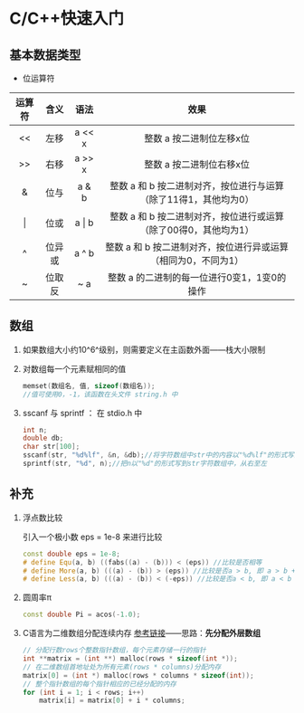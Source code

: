 # C/C++快速入门

## 基本数据类型

 - 位运算符

| 运算符 | 含义 | 语法 | 效果|
| :-: | :-: | :-: | :-: |
| << | 左移 | a << x | 整数 a 按二进制位左移x位|
| >> | 右移 | a >> x | 整数 a 按二进制位右移x位|
| & | 位与| a & b| 整数 a 和 b 按二进制对齐，按位进行与运算（除了11得1，其他均为0）|
| \| | 位或| a \| b|整数 a 和 b 按二进制对齐，按位进行或运算（除了00得0，其他均为1）|
|^| 位异或| a ^ b| 整数 a 和 b 按二进制对齐，按位进行异或运算（相同为0，不同为1）|
| ~| 位取反| ~ a| 整数 a 的二进制的每一位进行0变1，1变0的操作|
## 数组

1. 如果数组大小约10^6^级别，则需要定义在主函数外面——栈大小限制

2. 对数组每一个元素赋相同的值

   ```c
   memset(数组名, 值, sizeof(数组名));  
   //值可使用0，-1，该函数在头文件 string.h 中
   ```

3. sscanf 与 sprintf ： 在 stdio.h 中

   ```c
   int n;
   double db;
   char str[100];
   sscanf(str, "%d%lf", &n, &db);//将字符数组中str中的内容以"%d%lf"的形式写到n和db中，从左至右
   sprintf(str, "%d", n);//把n以"%d"的形式写到str字符数组中，从右至左
   ```

## 补充

1. 浮点数比较

   引入一个极小数 eps = 1e-8 来进行比较

   ```c++
   const double eps = 1e-8;
   # define Equ(a, b) ((fabs((a) - (b))) < (eps)) //比较是否相等
   # define More(a, b) (((a) - (b)) > (eps)) //比较是否a > b, 即 a > b + eps
   # define Less(a, b) (((a) - (b)) < (-eps)) //比较是否a < b, 即 a < b - eps
   ```

2. 圆周率π 

   ```c++
   const double Pi = acos(-1.0);
   ```

3. C语言为二维数组分配连续内存 [参考链接](https://geek-docs.com/cprogramming/c-pointer/c-allocates-contiguous-memory-to-two-dimensional-arrays.html)——思路：**先分配外层数组**

   ```c
   // 分配行数rows个整数指针数组，每个元素存储一行的指针
   int **matrix = (int **) malloc(rows * sizeof(int *));
   // 在二维数组首地址处为所有元素(rows * columns)分配内存
   matrix[0] = (int *) malloc(rows * columns * sizeof(int));
   // 整个指针数组的每个指针相应的已经分配的内存
   for (int i = 1; i < rows; i++)
       matrix[i] = matrix[0] + i * columns;
   ```

   